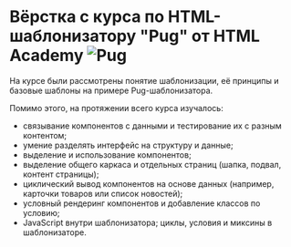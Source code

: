 # Вёрстка с курса по HTML-шаблонизатору "Pug" от HTML Academy ![Pug](https://github.com/pugjs/pug-logo/blob/master/PNG/pug-final-logo_-colour-64.png?raw=true)

На курсе были рассмотрены понятие шаблонизации, её принципы и базовые шаблоны на примере Pug-шаблонизатора.

Помимо этого, на протяжении всего курса изучалось:

* связывание компонентов с данными и тестирование их с разным контентом;
* умение разделять интерфейс на структуру и данные;
* выделение и использование компонентов;
* выделение общего каркаса и отдельных страниц (шапка, подвал, контент страницы);
* циклический вывод компонентов на основе данных (например, карточки товаров или список новостей);
* условный рендеринг компонентов и добавление классов по условию;
* JavaScript внутри шаблонизатора; циклы, условия и миксины в шаблонизаторе.
